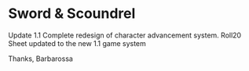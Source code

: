 # Sword & Scoundrel


Update 1.1 Complete redesign of character advancement system. Roll20 Sheet updated to the new 1.1 game system

Thanks, Barbarossa